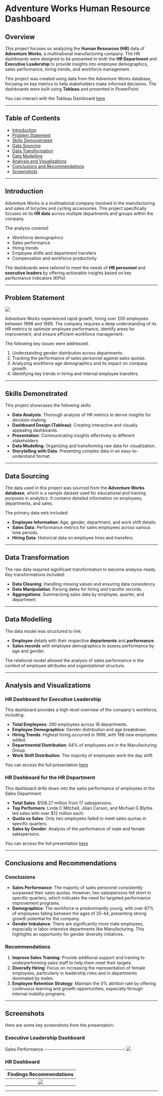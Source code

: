 # Adventure Works Human Resource Dashboard

## Overview

This project focuses on analyzing the **Human Resources (HR)** data of **Adventure Works**, a multinational manufacturing company. The HR dashboards were designed to be presented to both the **HR Department** and **Executive Leadership** to provide insights into employee demographics, sales performance, hiring trends, and workforce management.

This project was created using data from the Adventure Works database, focusing on key metrics to help stakeholders make informed decisions. The dashboards were built using **Tableau** and presented in PowerPoint.

You can interact with the Tableau Dashboard [here](https://public.tableau.com/views/HumanResourceDashboard_17250579779890/HR?:language=en-US&:sid=&:redirect=auth&:display_count=n&:origin=viz_share_link)

---

## Table of Contents
- [Introduction](#introduction)
- [Problem Statement](#problem-statement)
- [Skills Demonstrated](#skills-demonstrated)
- [Data Sourcing](#data-sourcing)
- [Data Transformation](#data-transformation)
- [Data Modelling](#data-modelling)
- [Analysis and Visualizations](#analysis-and-visualizations)
- [Conclusions and Recommendations](#conclusions-and-recommendations)
- [Screenshots](#screenshots)

---

## Introduction

Adventure Works is a multinational company involved in the manufacturing and sales of bicycles and cycling accessories. This project specifically focuses on its **HR data** across multiple departments and groups within the company. 

The analysis covered:
- Workforce demographics
- Sales performance
- Hiring trends
- Employee shifts and department transfers
- Compensation and workforce productivity

The dashboards were tailored to meet the needs of **HR personnel** and **executive leaders** by offering actionable insights based on key performance indicators (KPIs).

---

## Problem Statement

![](overview.png)

Adventure Works experienced rapid growth, hiring over 200 employees between 1998 and 1999. The company requires a deep understanding of its HR metrics to optimize employee performance, identify areas for improvement, and ensure efficient workforce management.

The following key issues were addressed:
1. Understanding gender distribution across departments.
2. Tracking the performance of sales personnel against sales quotas.
3. Analyzing workforce age demographics and its impact on company growth.
4. Identifying key trends in hiring and internal employee transfers.

---

## Skills Demonstrated

This project showcases the following skills:
- **Data Analysis**: Thorough analysis of HR metrics to derive insights for decision-making.
- **Dashboard Design (Tableau)**: Creating interactive and visually appealing dashboards.
- **Presentation**: Communicating insights effectively to different stakeholders.
- **Data Modelling**: Organizing and transforming raw data for visualization.
- **Storytelling with Data**: Presenting complex data in an easy-to-understand format.

---

## Data Sourcing

The data used in this project was sourced from the **Adventure Works database**, which is a sample dataset used for educational and training purposes in analytics. It contains detailed information on employees, departments, and sales.

The primary data sets included:
- **Employee Information**: Age, gender, department, and work shift details.
- **Sales Data**: Performance metrics for sales employees across various time periods.
- **Hiring Data**: Historical data on employee hires and transfers.

---

## Data Transformation

The raw data required significant transformation to become analysis-ready. Key transformations included:
- **Data Cleaning**: Handling missing values and ensuring data consistency.
- **Date Manipulation**: Parsing dates for hiring and transfer records.
- **Aggregations**: Summarizing sales data by employee, quarter, and department.

---

## Data Modelling

The data model was structured to link:
- **Employee** details with their respective **departments** and **performance**.
- **Sales records** with employee demographics to assess performance by age and gender.

The relational model allowed the analysis of sales performance in the context of employee attributes and organizational structure.

---

## Analysis and Visualizations

### HR Dashboard for Executive Leadership
This dashboard provides a high-level overview of the company's workforce, including:
- **Total Employees**: 290 employees across 16 departments.
- **Employee Demographics**: Gender distribution and age breakdown.
- **Hiring Trends**: Highest hiring occurred in 1999, with 198 new employees added.
- **Departmental Distribution**: 64% of employees are in the Manufacturing Group.
- **Work Shift Distribution**: The majority of employees work the day shift.

You can access the full presentation [here](https://docs.google.com/presentation/d/1UAhoSni0i4b0Hq3CGPeyjSrK3lPO6du2/edit?usp=sharing&ouid=102304971217650512121&rtpof=true&sd=true)

### HR Dashboard for the HR Department
This dashboard drills down into the sales performance of employees in the Sales Department:
- **Total Sales**: $108.27 million from 17 salespersons.
- **Top Performers**: Linda C Mitchell, Jilian Carson, and Michael G Blythe led sales with over $12 million each.
- **Quota vs Sales**: Only two employees failed to meet sales quotas in specific quarters.
- **Sales by Gender**: Analysis of the performance of male and female salespersons.

You can access the full presentation [here](https://docs.google.com/presentation/d/1KZZ7TsGDQXP89qZ2PbG-E3Suzh-R5KBg/edit?usp=sharing&ouid=102304971217650512121&rtpof=true&sd=true)

---

## Conclusions and Recommendations

### Conclusions
- **Sales Performance**: The majority of sales personnel consistently surpassed their sales quotas. However, two salespersons fell short in specific quarters, which indicates the need for targeted performance improvement programs.
- **Demographics**: The workforce is predominantly young, with over 87% of employees falling between the ages of 25-44, presenting strong growth potential for the company.
- **Gender Imbalance**: There are significantly more male employees, especially in labor-intensive departments like Manufacturing. This highlights an opportunity for gender diversity initiatives.

### Recommendations
1. **Improve Sales Training**: Provide additional support and training to underperforming sales staff to help them meet their targets.
2. **Diversify Hiring**: Focus on increasing the representation of female employees, particularly in leadership roles and in departments dominated by males.
3. **Employee Retention Strategy**: Maintain the 0% attrition rate by offering continuous learning and growth opportunities, especially through internal mobility programs.

---

## Screenshots

Here are some key screenshots from the presentation:

### Executive Leadership Dashboard

Sales Performance
:----------------------------------------: 
![](1.png)

### HR Dashboard

|        Findings Recommendations
|  :----------------------------------------:
|         ![](3.png) 

---

